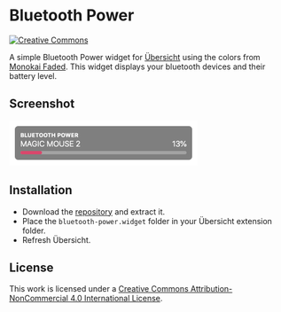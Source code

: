 # Bluetooth Power

[![Creative Commons](https://flat.badgen.net/badge/license/CC-BY-NC-4.0/orange)](https://creativecommons.org/licenses/by-nc/4.0/)

A simple Bluetooth Power widget for [Übersicht](http://tracesof.net/uebersicht) using the colors from [Monokai Faded](https://dionmunk.com/projects/monokai-faded/). This widget displays your bluetooth devices and their battery level.

## Screenshot

![Screenshot](screenshots/screenshot.png)


## Installation

- Download the [repository](https://github.com/dionmunk/ubersicht-bluetooth-power/archive/master.zip) and extract it.
- Place the `bluetooth-power.widget` folder in your Übersicht extension folder.
- Refresh Übersicht.

## License

This work is licensed under a [Creative Commons Attribution-NonCommercial 4.0 International License](https://creativecommons.org/licenses/by-nc/4.0/).